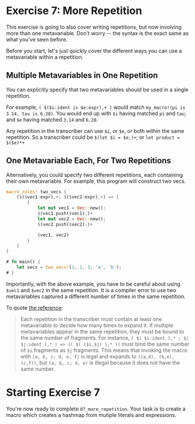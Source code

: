 # Exercise 7: More Repetition

This exercise is going to also cover writing repetitions, but now involving more than
one metavariable. Don't worry -- the syntax is the exact same as what you've seen before.

Before you start, let's just quickly cover the different ways you can use a metavariable
within a repetition.

## Multiple Metavariables in One Repetition

You can explicitly specify that two metavariables should be used in a single repetition.

For example, `( $($i:ident is $e:expr),+ )` would match `my_macro!(pi is 3.14, tau is 6.28)`. 
You would end up with `$i` having matched `pi` and `tau`; and `$e` having matched `3.14` and
`6.28`. 

Any repetition in the transcriber can use `$i`, or `$e`, or both within the same repetition.
So a transcriber could be `$(let $i = $e;)+`; or `let product = $($e)*+`

## One Metavariable Each, For Two Repetitions

Alternatively, you could specify two different repetitions, each containing their
own metavariable. For example, this program will construct two vecs.

```rust
macro_rules! two_vecs {
    ($($vec1:expr),+; $($vec2:expr),+) => {
        {
            let mut vec1 = Vec::new();
            $(vec1.push($vec1);)+
            let mut vec2 = Vec::new();
            $(vec2.push($vec2);)+

            (vec1, vec2)
        }
    }
}

# fn main() {
    let vecs = two_vecs!(1, 2, 3; 'a', 'b');
# }
```

Importantly, with the above example, you have to be careful about using `$vec1` and `$vec2`
in the same repetition. It is a compiler error to use two metavariables captured 
a different number of times in the same repetition.

To quote [the reference](https://doc.rust-lang.org/reference/macros-by-example.html#transcribing):

> Each repetition in the transcriber must contain at least one metavariable to
> decide how many times to expand it. If multiple metavariables appear in the
> same repetition, they must be bound to the same number of fragments. For
> instance, `( $( $i:ident ),* ; $( $j:ident ),* ) => (( $( ($i,$j) ),* ))` must
> bind the same number of `$i` fragments as `$j` fragments. This means that invoking
> the macro with `(a, b, c; d, e, f)` is legal and expands to `((a,d), (b,e), (c,f))`,
> but `(a, b, c; d, e)` is illegal because it does not have the same
> number. 

# Starting Exercise 7

You're now ready to complete `07_more_repetition`.
Your task is to create a macro which creates a hashmap from mutiple literals and expressions.
